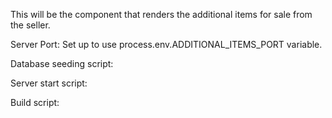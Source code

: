 This will be the component that renders the additional items for sale from the seller.

Server Port:  Set up to use process.env.ADDITIONAL_ITEMS_PORT variable.

Database seeding script:

Server start script:

Build script:
